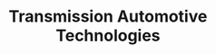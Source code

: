---
title: "Transmission Automotive Technologies"
url: /bossier-city/transmission-automotive-technologies/
shop: Autowerkstatt
---